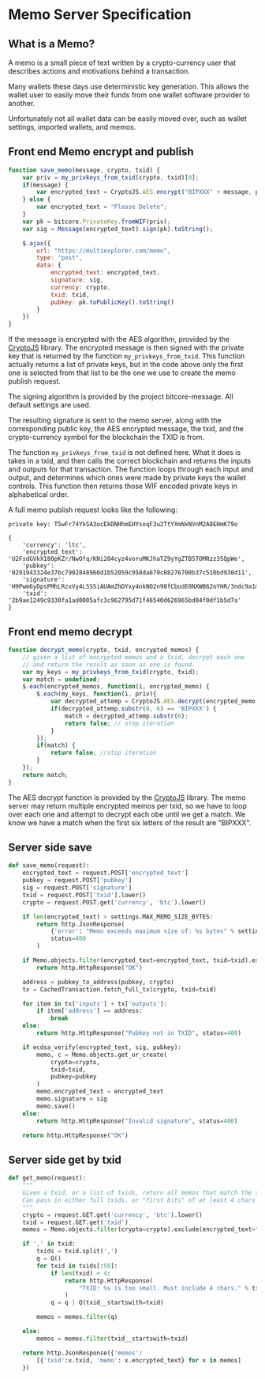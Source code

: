 # Memo Server Specification

## What is a Memo?

A memo is a small piece of text written by a crypto-currency user that describes
actions and motivations behind a transaction.

Many wallets these days use deterministic key generation. This allows the wallet user
to easily move their funds from one wallet software provider to another.

Unfortunately not all wallet data can be easily moved over, such as wallet settings,
imported wallets, and memos.

## Front end Memo encrypt and publish

```javascript
function save_memo(message, crypto, txid) {
    var priv = my_privkeys_from_txid(crypto, txid)[0];
    if(message) {
        var encrypted_text = CryptoJS.AES.encrypt("BIPXXX" + message, priv).toString();
    } else {
        var encrypted_text = "Please Delete";
    }
    var pk = bitcore.PrivateKey.fromWIF(priv);
    var sig = Message(encrypted_text).sign(pk).toString();

    $.ajax({
        url: "https://multiexplorer.com/memo",
        type: "post",
        data: {
            encrypted_text: encrypted_text,
            signature: sig,
            currency: crypto,
            txid: txid,
            pubkey: pk.toPublicKey().toString()
        }
    })
}
```

If the message is encrypted with the AES algorithm, provided by the [CryptoJS](https://github.com/brix/crypto-js)
library. The encrypted message is then signed with the private key that is returned by
the function `my_privkeys_from_txid`. This function actually returns a list of
private keys, but in the code above only the first one is selected from that list
to be the one we use to create the memo publish request.

The signing algorithm is provided by the project bitcore-message. All default
settings are used.

The resulting signature is sent to the memo server, along with the corresponding
public key, the AES encrypted message, the txid, and the crypto-currency symbol for
the blockchain the TXID is from.

The function `my_privkeys_from_txid` is not defined here. What it does is takes in a
txid, and then calls the correct blockchain and returns the inputs and outputs for that
transaction. The function loops through each input and output, and determines which ones
were made by private keys the wallet controls. This function then returns those
WIF encoded private keys in alphabetical order.

A full memo publish request looks like the following:

    private key: T5wFr74YkSA3ocEkDNHhmEHYsoqF3u2TtYXmNxNVnM2A8EHmK79o

    {
        'currency': 'ltc',
        'encrypted_text': 'U2FsdGVkX18OpKZr/NwOfq/KNi204cyz4voruMKJhaTZ9yYgZTB5TOMRzz35QpWe',
        'pubkey': '0291943324e37bc7902848960d1b52059c958da679c08276700b37c510bd930d11',
        'signature': 'H9Pwm6yDpsPMhLRzxVy4LSSSiAUAmZhDYxy4nkNO2n98fCbudE0NXWB62oYHR/3ndc9a1mcgCK8UUfpKNnRIqmE=',
        'txid': '2b9ae1249c9330fa1ad0005afc3c962795d71f46540d626965bd04f0df1b5d7a'
    }

## Front end memo decrypt

```javascript
function decrypt_memo(crypto, txid, encrypted_memos) {
    // given a list of encrypted memos and a txid, decrypt each one
    // and return the result as soon as one is found.
    var my_keys = my_privkeys_from_txid(crypto, txid);
    var match = undefined;
    $.each(encrypted_memos, function(i, encrypted_memo) {
        $.each(my_keys, function(i, priv){
            var decrypted_attemp = CryptoJS.AES.decrypt(encrypted_memo, priv).toString(CryptoJS.enc.Utf8);
            if(decrypted_attemp.substr(0, 6) == 'BIPXXX') {
                match = decrypted_attemp.substr(6);
                return false; // stop iteration
            }
        });
        if(match) {
            return false; //stop iteration
        }
    });
    return match;
}
```

The AES decrypt function is provided by the [CryptoJS](https://github.com/brix/crypto-js) library. The memo server may
return multiple encrypted memos per txid, so we have to loop over each one and
attempt to decrypt each obe until we get a match. We know we have a match when
the first six letters of the result are "BIPXXX".

## Server side save

```python
def save_memo(request):
    encrypted_text = request.POST['encrypted_text']
    pubkey = request.POST['pubkey']
    sig = request.POST['signature']
    txid = request.POST['txid'].lower()
    crypto = request.POST.get('currency', 'btc').lower()

    if len(encrypted_text) > settings.MAX_MEMO_SIZE_BYTES:
        return http.JsonResponse(
            {'error': "Memo exceeds maximum size of: %s bytes" % settings.MAX_MEMO_SIZE_BYTES},
            status=400
        )

    if Memo.objects.filter(encrypted_text=encrypted_text, txid=txid).exists():
        return http.HttpResponse("OK")

    address = pubkey_to_address(pubkey, crypto)
    tx = CachedTransaction.fetch_full_tx(crypto, txid=txid)

    for item in tx['inputs'] + tx['outputs']:
        if item['address'] == address:
            break
    else:
        return http.HttpResponse("Pubkey not in TXID", status=400)

    if ecdsa_verify(encrypted_text, sig, pubkey):
        memo, c = Memo.objects.get_or_create(
            crypto=crypto,
            txid=txid,
            pubkey=pubkey
        )
        memo.encrypted_text = encrypted_text
        memo.signature = sig
        memo.save()
    else:
        return http.HttpResponse("Invalid signature", status=400)

    return http.HttpResponse("OK")
```
## Server side get by txid

```python
def get_memo(request):
    """
    Given a txid, or a list of txids, return all memos that match the txid.
    Can pass in either full txids, or "first bits" of at least 4 chars.
    """
    crypto = request.GET.get('currency', 'btc').lower()
    txid = request.GET.get('txid')
    memos = Memo.objects.filter(crypto=crypto).exclude(encrypted_text="Please Delete")

    if ',' in txid:
        txids = txid.split(',')
        q = Q()
        for txid in txids[:50]:
            if len(txid) < 4:
                return http.HttpResponse(
                    "TXID: %s is too small. Must include 4 chars." % txid, status_code=400
                )
            q = q | Q(txid__startswith=txid)

        memos = memos.filter(q)

    else:
        memos = memos.filter(txid__startswith=txid)

    return http.JsonResponse({'memos':
        [{'txid':x.txid, 'memo': x.encrypted_text} for x in memos]
    })
```
